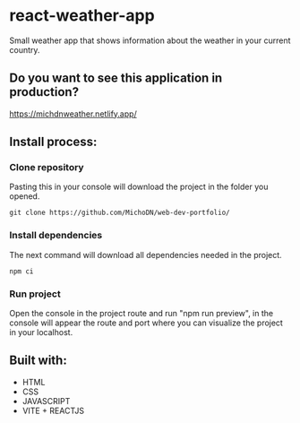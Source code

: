 # react-weather-app
Small weather app that shows information about the weather in your current country.

## Do you want to see this application in production?
https://michdnweather.netlify.app/

## Install process:

### Clone repository 
Pasting this in your console will download the project in the folder you opened.
```
git clone https://github.com/MichoDN/web-dev-portfolio/
```


### Install dependencies 
The next command will download all dependencies needed in the project.
```
npm ci
```

### Run project
Open the console in the project route and run "npm run preview", in the console will appear the route and port where you can visualize the project in your localhost.

## Built with:
- HTML
- CSS
- JAVASCRIPT
- VITE + REACTJS
